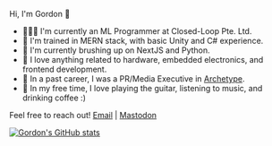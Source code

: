 Hi, I'm Gordon 👋

* 👨🏻‍💻 I'm currently an ML Programmer at Closed-Loop Pte. Ltd.
* 🔧 I'm trained in MERN stack, with basic Unity and C# experience.
* 🌱 I'm currently brushing up on NextJS and Python.
* 🤖 I love anything related to hardware, embedded electronics, and frontend development.
* 📰 In a past career, I was a PR/Media Executive in [Archetype](https://www.archetype.co/en/).
* 🎸 In my free time, I love playing the guitar, listening to music, and drinking coffee :)

Feel free to reach out! 
[Email](mailto:mingxxv@gmail.com) | [Mastodon](https://kopiti.am/@mingxxv)

[![Gordon's GitHub stats](https://github-readme-stats.vercel.app/api?username=mingxxv&show_icons=true&theme=radical&count_private=true)](https://github.com/anuraghazra/github-readme-stats)

